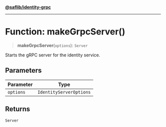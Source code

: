 [**@saflib/identity-grpc**](../index.md)

---

# Function: makeGrpcServer()

> **makeGrpcServer**(`options`): `Server`

Starts the gRPC server for the identity service.

## Parameters

| Parameter | Type                    |
| --------- | ----------------------- |
| `options` | `IdentityServerOptions` |

## Returns

`Server`
